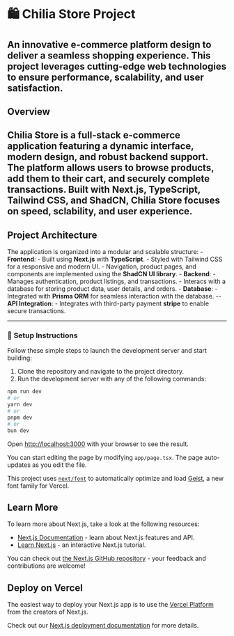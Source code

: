# 🛍️ **Chilia Store Project**

An innovative e-commerce platform design to deliver a seamless shopping experience.
This project leverages cutting-edge web technologies to ensure performance, scalability, and user satisfaction.
--------------------------------------------------------

## Overview
Chilia Store is a full-stack e-commerce application featuring a dynamic interface, modern design, and robust backend support. The platform allows users to browse products, add them to their cart, and securely complete transactions. Built with **Next.js**, **TypeScript**, **Tailwind CSS**, and **ShadCN**, Chilia Store focuses on speed, sclability, and user experience.
---------------------------------------------------------

## **Project Architecture**
The application is organized into a modular and scalable structure:
    - **Frontend**:
      - Built using **Next.js** with **TypeScript**.
      - Styled with Tailwind CSS for a responsive and modern UI.
      - Navigation, product pages, and components are implemented using the **ShadCN UI library**.
    - **Backend**:
      - Manages authentication, product listings, and transactions.
      - Interacs with a database for storing product data, user details, and orders.
    - **Database**:
      - Integrated with **Prisma ORM** for seamless interaction with the database.
    -- **API Integration**:
      - Integrates with third-party payment **stripe** to enable secure transactions.

---------------------------------------------------------
### 🚀 **Setup Instructions**

Follow these simple steps to launch the development server and start building:

1. Clone the repository and navigate to the project directory.  
2. Run the development server with any of the following commands: 

```bash
npm run dev
# or
yarn dev
# or
pnpm dev
# or
bun dev
```

Open [http://localhost:3000](http://localhost:3000) with your browser to see the result.

You can start editing the page by modifying `app/page.tsx`. The page auto-updates as you edit the file.

This project uses [`next/font`](https://nextjs.org/docs/app/building-your-application/optimizing/fonts) to automatically optimize and load [Geist](https://vercel.com/font), a new font family for Vercel.

## Learn More

To learn more about Next.js, take a look at the following resources:

- [Next.js Documentation](https://nextjs.org/docs) - learn about Next.js features and API.
- [Learn Next.js](https://nextjs.org/learn) - an interactive Next.js tutorial.

You can check out [the Next.js GitHub repository](https://github.com/vercel/next.js) - your feedback and contributions are welcome!

## Deploy on Vercel

The easiest way to deploy your Next.js app is to use the [Vercel Platform](https://vercel.com/new?utm_medium=default-template&filter=next.js&utm_source=create-next-app&utm_campaign=create-next-app-readme) from the creators of Next.js.

Check out our [Next.js deployment documentation](https://nextjs.org/docs/app/building-your-application/deploying) for more details.
